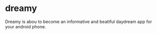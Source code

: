 # dreamy
Dreamy is abou to become an informative and beatiful daydream app for your android phone. 
